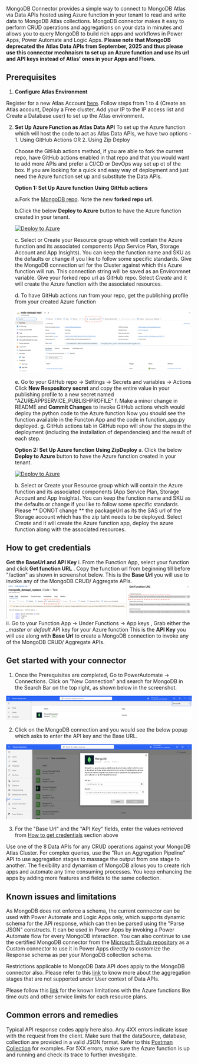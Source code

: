MongoDB Connector provides a simple way to connect to MongoDB Atlas via Data APIs hosted using Azure function in your tenant to read and write data to MongoDB Atlas collections. MongoDB connector makes it easy to perform CRUD operations and aggregations on your data in minutes and allows you to query MongoDB to build rich apps and workflows in Power Apps, Power Automate and Logic Apps. 
**Please note that MongoDB deprecated the Atlas Data APIs from September, 2025 and thus please use this connector mechnaism to set up an Azure function and use its url and API keys instead of Atlas' ones in your Apps and Flows.**

## Prerequisites

1. **Configure Atlas Environment**

Register for a new Atlas Account [here](https://www.mongodb.com/docs/atlas/tutorial/create-atlas-account/#register-a-new-service-account). Follow steps from 1 to 4 (Create an Atlas account, Deploy a Free cluster, Add your IP to the IP access list and Create a Database user) to set up the Atlas environment.

2. **Set Up Azure Function as Atlas Data API**
    To set up the Azure function which will host the code to act as Atlas Data APIs, we have two options - 1. Using GitHub Actions OR 2. Using Zip Deploy

    Choose the GitHub actions method, if you are able to fork the current repo, have GitHub actions enabled in that repo and that you would want to add more APIs and prefer a CI/CD or DevOps way set up ot of the box.
    If you are looking for a quick and easy way of deployment and just need the Azure function set up and substitute the Data APIs.

    **Option 1: Set Up Azure function Using GitHub actions**
   
   a.Fork the [MongoDB repo](https://github.com/mongodb-partners/MongoDB_DataAPI_Azure). Note the new **forked repo url**.

   b.Click the below **Deploy to Azure** button to have the Azure function created in your tenant.

   [![Deploy to Azure](https://aka.ms/deploytoazurebutton)](https://portal.azure.com/#create/Microsoft.Template/uri/https%3A%2F%2Fraw.githubusercontent.com%2Fmongodb-partners%2FMongoDB_DataAPI_Azure%2Frefs%2Fheads%2Fmain%2FARM_template.json)

   c. Select or Create your Resource group which will contain the Azure function and its associated components (App Service Plan, Storage Account and App Insights). You can keep the function name and SKU as the defaults or change if you like to follow some specific standards.
   Give the MongoDB connection url for the Cluster against which this Azure function will run. This connection string will be saved as an Environmnet variable.
   Give your forked repo url as GitHub repo. Select *Create* and it will create the Azure function with the associated resources.
        
   d.  To have GitHub actions run from your repo, get the publishing profile from your created Azure function
        
   ![](images/GetPublishProfile.png)

   e.   Go to your GitHub repo -> Settings -> Secrets and variables -> Actions
             Click **New Respository secret** and copy the entire value in your publishing profile to a new secret named "AZUREAPPSERVICE_PUBLISHPROFILE"
   f.  Make a minor change in README and **Commit Changes** to invoke GitHub actions whcih would deploy the python code to the Azure function
             Now you should see the function available in the Functon App and the code in function_app.py deployed.
   g. GitHub actions tab in GitHub repo will show the steps in the deployment (including the installation of dependencies) and the result of each step.

    **Option 2: Set Up Azure function Using ZipDeploy**
   a.  Click the below **Deploy to Azure** button to have the Azure function created in your tenant.

   [![Deploy to Azure](https://aka.ms/deploytoazurebutton)](https://portal.azure.com/#create/Microsoft.Template/uri/https://raw.githubusercontent.com/mongodb-partners/MongoDB_DataAPI_Azure/refs/heads/main/ARM_template_zipdeploy.json)

   b. Select or Create your Resource group which will contain the Azure function and its associated components (App Service Plan, Storage Account and App Insights). You can keep the function name and SKU as the defaults or change if you like to follow some specific standards. Please ** DONOT change ** the packageUrl as its the SAS url of the Storage account which has the zip taht needs to be deployed. Select *Create* and it will create the Azure function app, deploy the azure function along with the associated resources.


## How to get credentials

**Get the BaseUrl and API Key**
    i. From the Function App, select your function and click **Get function URL** . Copy the function url from beginning till before "/action" as shown in screenshot below. This is the **Base Url** you will use to invoke any of the MongoDB CRUD/ Aggregate APIs.
    ![](images/GetFunctionUrl.png)
    ii. Go to your Function App -> Under Functions -> App keys , Grab either the *_master* or *default* API key for your Azure function
    This is the **API Key** you will use along with **Base Url** to create a MongoDB connection to invoke any of the MongoDB CRUD/ Aggregate APIs.

## Get started with your connector

1. Once the Prerequisites are completed, Go to PowerAutomate -> Connections. Click on "New Connection" and search for MongoDB in the Search Bar on the top right, as shown below in the screenshot.

![](images/MongoDBPremiumConnector.png)

2. Click on the MongoDB connection and you would see the below popup which asks to enter the API key and the Base URL.

![](images/MongoDBConnection.png)

3. For the "Base Url" and the "API Key" fields, enter the values retrieved from  [How to get credentials](#how-to-get-credentials) section above


Use one of the 8 Data APIs for any CRUD operations against your MongoDB Atlas Cluster. For complex queries, use the "Run an Aggregation Pipeline" API to use aggregation stages to massage the output from one stage to another. The flexibility and dynamism of MongoDB allows you to create rich apps and automate any time consuming processes. You keep enhancing the apps by adding more features and fields to the same collection.


## Known issues and limitations

As MongoDB does not enforce a schema, the current connector can be used with Power Automate and Logic Apps only, which supports dynamic schema for the API response, which can then be parsed using the "Parse JSON" constructs. It can be used in Power Apps by invoking a Power Automate flow for every MongoDB interaction. You can also continue to use the certified MongoDB connector from the [Microsoft Github repository](https://github.com/microsoft/PowerPlatformConnectors/tree/dev/certified-connectors/MongoDB) as a Custom connector to use it in Power Apps directly to customize the Response schema as per your MongoDB collection schema.

Restrictions applicable to MongoDB Data API does apply to the MongoDB connector also. Please refer to this [link](https://www.mongodb.com/docs/atlas/app-services/mongodb/crud-and-aggregation-apis/#aggregation-pipeline-stage-availability) to know more about the aggregation stages that are not supported under User context of Data APIs.


Please follow this [link](https://learn.microsoft.com/en-us/azure/azure-functions/functions-scale) for the known limitations with the Azure functions like time outs and other service limits for each resource plans.

## Common errors and remedies

Typical API response codes apply here also. Any 4XX errors indicate issue with the request from the client. Make sure that the dataSource, database, collection are provided in a valid JSON format. Refer to this [Postman Collection](https://grey-desert-5714.postman.co/workspace/My-Workspace~4b24f70a-aab6-4eb2-8bea-362ddc3a10c0/collection/5631262-a038ba24-f185-4671-acf2-530b3a3ddb55?action=share&source=copy-link&creator=5631262) for examples. For 5XX errors, make sure the Azure function is up and running and check its trace to further investigate.
